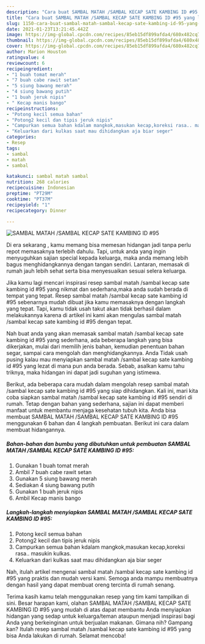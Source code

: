```yaml
---
description: "Cara buat SAMBAL MATAH /SAMBAL KECAP SATE KAMBING ID #95 yang lezat dan Mudah Dibuat"
title: "Cara buat SAMBAL MATAH /SAMBAL KECAP SATE KAMBING ID #95 yang lezat dan Mudah Dibuat"
slug: 1150-cara-buat-sambal-matah-sambal-kecap-sate-kambing-id-95-yang-lezat-dan-mudah-dibuat
date: 2021-01-23T13:21:45.442Z
image: https://img-global.cpcdn.com/recipes/85eb15df899afda4/680x482cq70/sambal-matah-sambal-kecap-sate-kambing-id-95-foto-resep-utama.jpg
thumbnail: https://img-global.cpcdn.com/recipes/85eb15df899afda4/680x482cq70/sambal-matah-sambal-kecap-sate-kambing-id-95-foto-resep-utama.jpg
cover: https://img-global.cpcdn.com/recipes/85eb15df899afda4/680x482cq70/sambal-matah-sambal-kecap-sate-kambing-id-95-foto-resep-utama.jpg
author: Marion Houston
ratingvalue: 4
reviewcount: 6
recipeingredient:
- "1 buah tomat merah"
- "7 buah cabe rawit setan"
- "5 siung bawang merah"
- "4 siung bawang putih"
- "1 buah jeruk nipis"
- " Kecap manis bango"
recipeinstructions:
- "Potong kecil semua bahan"
- "Potong2 kecil dan tipis jeruk nipis"
- "Campurkan semua bahan kdalam mangkok,masukan kecap,koreksi rasa.. masukin kulkas."
- "Keluarkan dari kulkas saat mau dihidangkan aja biar seger"
categories:
- Resep
tags:
- sambal
- matah
- sambal

katakunci: sambal matah sambal 
nutrition: 268 calories
recipecuisine: Indonesian
preptime: "PT29M"
cooktime: "PT37M"
recipeyield: "1"
recipecategory: Dinner

---
```



![SAMBAL MATAH /SAMBAL KECAP SATE KAMBING ID #95](https://img-global.cpcdn.com/recipes/85eb15df899afda4/680x482cq70/sambal-matah-sambal-kecap-sate-kambing-id-95-foto-resep-utama.jpg)

Di era  sekarang , kamu memang bisa memesan hidangan jadi tanpa perlu repot memasaknya terlebih dahulu. Tapi, untuk anda yang ingin menyuguhkan sajian special kepada keluarga, maka anda memang lebih bagus menghidangkannya dengan tangan sendiri. Lantaran, memasak di rumah jauh lebih sehat serta bisa menyesuaikan sesuai selera keluarga.

Jika kamu lagi mencari inspirasi resep sambal matah /sambal kecap sate kambing id #95 yang nikmat dan sederhana,maka anda sudah berada di tempat yang tepat. Resep sambal matah /sambal kecap sate kambing id #95  sebenarnya mudah dibuat jika kamu memasaknya dengan langkah yang tepat. Tapi, kamu tidak usah takut akan tidak berhasil dalam melakukannya 
karena di artikel ini kami akan mengulas sambal matah /sambal kecap sate kambing id #95 dengan tepat.  



Nah buat anda yang akan memasak sambal matah /sambal kecap sate kambing id #95 yang sederhana, ada beberapa langkah yang bisa dikerjakan, mulai dari memilih jenis bahan, kemudian penentuan bahan segar, sampai cara mengolah dan menghidangkannya. Anda Tidak usah pusing kalau mau menyiapkan sambal matah /sambal kecap sate kambing id #95 yang lezat di mana pun anda berada. Sebab, asalkan kamu  tahu triknya, maka hidangan ini dapat jadi suguhan yang istimewa.

Berikut, ada beberapa cara mudah dalam mengolah resep sambal matah /sambal kecap sate kambing id #95 yang siap dihidangkan. Kali ini, mari kita coba siapkan sambal matah /sambal kecap sate kambing id #95 sendiri di rumah. Tetap dengan bahan yang sederhana, sajian ini dapat memberi manfaat untuk membantu menjaga kesehatan tubuh kita. Anda bisa membuat SAMBAL MATAH /SAMBAL KECAP SATE KAMBING ID #95 menggunakan 6 bahan dan 4 langkah pembuatan. Berikut ini cara dalam membuat hidangannya.

<!--inarticleads1-->

##### Bahan-bahan dan bumbu yang dibutuhkan untuk pembuatan SAMBAL MATAH /SAMBAL KECAP SATE KAMBING ID #95:

1. Gunakan 1 buah tomat merah
1. Ambil 7 buah cabe rawit setan
1. Gunakan 5 siung bawang merah
1. Sediakan 4 siung bawang putih
1. Gunakan 1 buah jeruk nipis
1. Ambil  Kecap manis bango




<!--inarticleads2-->

##### Langkah-langkah menyiapkan SAMBAL MATAH /SAMBAL KECAP SATE KAMBING ID #95:

1. Potong kecil semua bahan
1. Potong2 kecil dan tipis jeruk nipis
1. Campurkan semua bahan kdalam mangkok,masukan kecap,koreksi rasa.. masukin kulkas.
1. Keluarkan dari kulkas saat mau dihidangkan aja biar seger




Nah, itulah artikel mengenai  sambal matah /sambal kecap sate kambing id #95  yang praktis dan mudah versi kami. Semoga anda mampu membuatnya dengan hasil yang dapat membuat oreng tercinta di rumah senang. 

Terima kasih kamu telah menggunakan resep yang tim kami tampilkan di sini. Besar harapan kami, olahan  SAMBAL MATAH /SAMBAL KECAP SATE KAMBING ID #95 yang mudah di atas dapat membantu Anda menyiapkan hidangan yang sedap untuk keluarga/teman ataupun menjadi inspirasi bagi Anda yang berkeinginan untuk berjualan makanan. Gimana nih? Gampang kan? Itulah resep sambal matah /sambal kecap sate kambing id #95 yang bisa Anda lakukan di rumah. Selamat mencoba!

